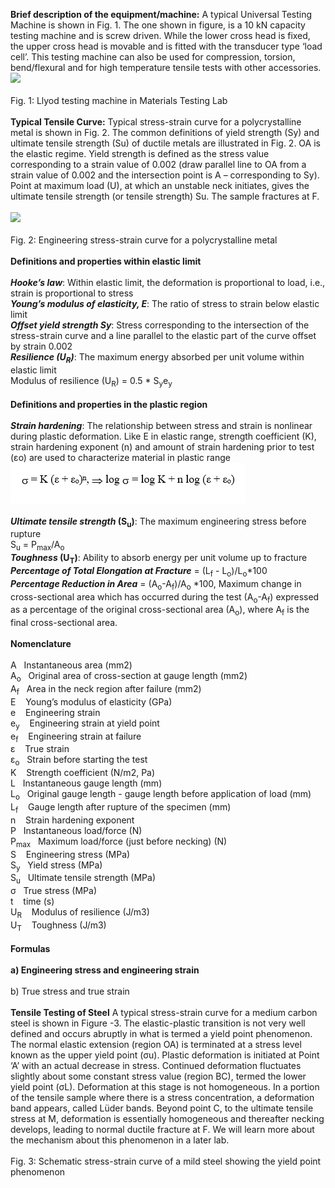 <b>Brief description of the equipment/machine:</b> A typical Universal Testing Machine is shown in Fig. 1. The one shown in figure, is a 10 kN capacity testing machine and is screw driven. While the lower cross head is fixed, the upper cross head is movable and is fitted with the transducer type ‘load cell’. This testing machine can also be used for compression, torsion, bend/flexural and for high temperature tensile tests with other accessories. <br>
<img src="tensile_test.PNG"><br><br>
Fig. 1: Llyod testing machine in Materials Testing Lab<br><br>
<b>Typical Tensile Curve:</b> Typical stress-strain curve for a polycrystalline metal is shown in Fig. 2. The common definitions of yield strength (Sy) and ultimate tensile strength (Su) of ductile metals are illustrated in Fig. 2. OA is the elastic regime. Yield strength is defined as the stress value corresponding to a strain value of 0.002 (draw parallel line to OA from a strain value of 0.002 and the intersection point is A – corresponding to Sy). Point at maximum load (U), at which an unstable neck initiates, gives the ultimate tensile strength (or tensile strength) Su. The sample fractures at F.<br><br>
<img src="tensile_test1.PNG"><br><br>
Fig. 2: Engineering stress-strain curve for a polycrystalline metal<br><br>
<b>Definitions and properties within elastic limit</b><br><br>
<b><i>Hooke’s law</i></b>: Within elastic limit, the deformation is proportional to load, i.e., strain is proportional to stress<br>
<b><i>Young’s modulus of elasticity, E</i></b>: The ratio of stress to strain below elastic limit<br>
<b><i>Offset yield strength Sy</i></b>: Stress corresponding to the intersection of the stress-strain curve and a line parallel to the elastic part of the curve offset by strain 0.002<br>
<b><i>Resilience (U<sub>R</sub>)</i></b>: The maximum energy absorbed per unit volume within elastic limit<br>
Modulus of resilience (U<sub>R</sub>) = 0.5 * S<sub>y</sub>e<sub>y</sub><br><br>
<b>Definitions and properties in the plastic region</b><br><br>
<b><i>Strain hardening</i></b>: The relationship between stress and strain is nonlinear during plastic deformation. Like E in elastic range, strength coefficient (K), strain hardening exponent (n) and amount of strain hardening prior to test (εo) are used to characterize material in plastic range
<img src="images/strain_hardening.PNG"><br><br>
<b><i>Ultimate tensile strength</i> (S<sub>u</sub>)</b>: The maximum engineering stress before rupture <br>
S<sub>u</sub> = P<sub>max</sub>/A<sub>o</sub><br>
<b><i>Toughness</i> (U<sub>T</sub>)</b>: Ability to absorb energy per unit volume up to fracture<br>
<b><i>Percentage of Total Elongation at Fracture</i></b> = (L<sub>f</sub> - L<sub>o</sub>)/L<sub>o</sub>*100<br>
<b><i>Percentage Reduction in Area</i></b> = (A<sub>o</sub>-A<sub>f</sub>)/A<sub>o</sub> *100, Maximum change in cross-sectional area which has occurred during the test (A<sub>o</sub>-A<sub>f</sub>) expressed as a percentage of the original cross-sectional area (A<sub>o</sub>), where A<sub>f</sub> is the final cross-sectional area.
<br><br>
<b>Nomenclature</b><br><br>
A	&nbsp;&nbsp;Instantaneous area (mm2)<br>
A<sub>o</sub>	&nbsp;&nbsp;Original area of cross-section at gauge length (mm2)<br>
A<sub>f</sub>&nbsp;&nbsp;	Area in the neck region after failure (mm2)<br>
E &nbsp;&nbsp;	Young’s modulus of elasticity (GPa)<br>
e	&nbsp;&nbsp; Engineering strain<br>
e<sub>y</sub>	&nbsp;&nbsp; Engineering strain at yield point<br>
e<sub>f</sub> &nbsp;&nbsp;	Engineering strain at failure<br>
ε &nbsp;&nbsp;	True strain	<br>
ε<sub>o</sub>	&nbsp;&nbsp;Strain before starting the test<br>
K &nbsp;&nbsp; Strength coefficient (N/m2, Pa)<br>
L	&nbsp;&nbsp;Instantaneous gauge length (mm)<br>
L<sub>o</sub>	&nbsp;&nbsp;Original gauge length - gauge length before application of load (mm)<br>
L<sub>f</sub> &nbsp;&nbsp;	Gauge length after rupture of the specimen (mm)<br>
n	&nbsp;&nbsp; Strain hardening exponent<br>
P	&nbsp;&nbsp;Instantaneous load/force (N)<br>
P<sub>max</sub>	&nbsp;&nbsp;Maximum load/force (just before necking) (N)<br>
S	&nbsp;&nbsp; Engineering stress (MPa)<br>
S<sub>y</sub>	&nbsp;&nbsp;Yield stress (MPa)<br>
S<sub>u</sub>	&nbsp;&nbsp;Ultimate tensile strength (MPa)<br>
&sigma;	&nbsp;&nbsp;True stress (MPa)<br>
t	&nbsp;&nbsp; time (s)<br>
U<sub>R</sub> &nbsp;&nbsp;	Modulus of resilience (J/m3)<br>
U<sub>T</sub> &nbsp;&nbsp;	Toughness (J/m3)<br><br>
<b>Formulas</b><br><br>
<b>a)	Engineering stress and engineering strain</b>
<img src=""><br>
<br>b)	True stress and true strain<br>
<img src=""><br>
<b>Tensile Testing of Steel</b>
A typical stress-strain curve for a medium carbon steel is shown in Figure -3. The elastic-plastic transition is not very well defined and occurs abruptly in what is termed a yield point phenomenon. The normal elastic extension (region OA) is terminated at a stress level known as the upper yield point (σu). Plastic deformation is initiated at Point ‘A’ with an actual decrease in stress. Continued deformation fluctuates slightly about some constant stress value (region BC), termed the lower yield point (σL). Deformation at this stage is not homogeneous. In a portion of the tensile sample where there is a stress concentration, a deformation band appears, called Lüder bands. Beyond point C, to the ultimate tensile stress at M, deformation is essentially homogeneous and thereafter necking develops, leading to normal ductile fracture at F. We will learn more about the mechanism about this phenomenon in a later lab.<br>
<img src=""><br>
Fig. 3: Schematic stress-strain curve of a mild steel showing the yield point phenomenon<br>




